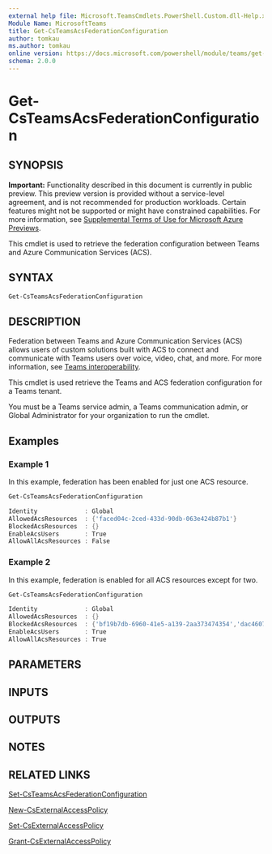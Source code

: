 ```yaml
---
external help file: Microsoft.TeamsCmdlets.PowerShell.Custom.dll-Help.xml
Module Name: MicrosoftTeams
title: Get-CsTeamsAcsFederationConfiguration
author: tomkau
ms.author: tomkau
online version: https://docs.microsoft.com/powershell/module/teams/get-csteamsacsfederationconfiguration
schema: 2.0.0
---
```


# Get-CsTeamsAcsFederationConfiguration

## SYNOPSIS

**Important:** Functionality described in this document is currently in public preview. This preview version is provided without a service-level agreement, and is not recommended for production workloads. Certain features might not be supported or might have constrained capabilities. For more information, see [Supplemental Terms of Use for Microsoft Azure Previews](https://azure.microsoft.com/support/legal/preview-supplemental-terms/).

This cmdlet is used to retrieve the federation configuration between Teams and Azure Communication Services (ACS).

## SYNTAX

```powershell
Get-CsTeamsAcsFederationConfiguration
```

## DESCRIPTION

Federation between Teams and Azure Communication Services (ACS) allows users of custom solutions built with ACS to connect and communicate with Teams users over voice, video, chat, and more. For more information, see [Teams interoperability](/azure/communication-services/concepts/teams-interop).

This cmdlet is used retrieve the Teams and ACS federation configuration for a Teams tenant.

You must be a Teams service admin, a Teams communication admin, or Global Administrator for your organization to run the cmdlet.

## Examples

### Example 1
In this example, federation has been enabled for just one ACS resource.

```powershell
Get-CsTeamsAcsFederationConfiguration

Identity             : Global
AllowedAcsResources  : {'faced04c-2ced-433d-90db-063e424b87b1'}
BlockedAcsResources  : {}
EnableAcsUsers       : True
AllowAllAcsResources : False
```

### Example 2
In this example, federation is enabled for all ACS resources except for two.

```powershell
Get-CsTeamsAcsFederationConfiguration

Identity             : Global
AllowedAcsResources  : {}
BlockedAcsResources  : {'bf19b7db-6960-41e5-a139-2aa373474354','dac4607d-d2d0-40e5-84df-6f32ebd1251b'}
EnableAcsUsers       : True
AllowAllAcsResources : True
```

## PARAMETERS

## INPUTS

## OUTPUTS

## NOTES

## RELATED LINKS

[Set-CsTeamsAcsFederationConfiguration](Set-CsTeamsAcsFederationConfiguration.md)

[New-CsExternalAccessPolicy](/powershell/module/skype/new-csexternalaccesspolicy?view=skype-ps)

[Set-CsExternalAccessPolicy](/powershell/module/skype/set-csexternalaccesspolicy?view=skype-ps)

[Grant-CsExternalAccessPolicy](/powershell/module/skype/grant-csexternalaccesspolicy?view=skype-ps)
